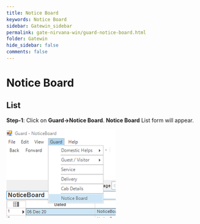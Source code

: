 ```yaml
---
title: Notice Board
keywords: Notice Board
sidebar: Gatewin_sidebar
permalink: gate-nirvana-win/guard-notice-board.html
folder: Gatewin
hide_sidebar: false
comments: false
---
```


# Notice Board

## List


**Step-1**: Click on **Guard->Notice Board**. **Notice Board** List form will appear.

![](/images/GuardNoticeBoardListwin.png)
